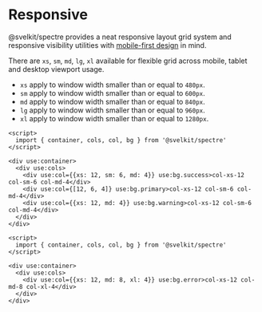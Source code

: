 # Responsive

@svelkit/spectre provides a neat responsive layout grid system and responsive visibility utilities with [mobile-first design](https://developer.mozilla.org/en-US/docs/Web/Progressive_web_apps/Responsive/Mobile_first) in mind.

There are `xs`, `sm`, `md`, `lg`, `xl` available for flexible grid across mobile, tablet and desktop viewport usage.

- `xs` apply to window width smaller than or equal to `480px`.
- `sm` apply to window width smaller than or equal to `600px`.
- `md` apply to window width smaller than or equal to `840px`.
- `lg` apply to window width smaller than or equal to `960px`.
- `xl` apply to window width smaller than or equal to `1280px`.


```example
<script>
  import { container, cols, col, bg } from '@svelkit/spectre'
</script>

<div use:container>
  <div use:cols>
    <div use:col={{xs: 12, sm: 6, md: 4}} use:bg.success>col-xs-12 col-sm-6 col-md-4</div>
    <div use:col={[12, 6, 4]} use:bg.primary>col-xs-12 col-sm-6 col-md-4</div>
    <div use:col={{xs: 12, md: 4}} use:bg.warning>col-xs-12 col-sm-6 col-md-4</div>
  </div>
</div>
```

```example
<script>
  import { container, cols, col, bg } from '@svelkit/spectre'
</script>

<div use:container>
  <div use:cols>
    <div use:col={{xs: 12, md: 8, xl: 4}} use:bg.error>col-xs-12 col-md-8 col-xl-4</div>
  </div>
</div>
```
